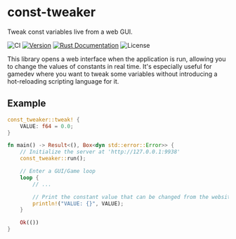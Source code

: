 # const-tweaker
Tweak const variables live from a web GUI.

![CI](https://github.com/tversteeg/const-tweaker/workflows/CI/badge.svg)
<a href="https://crates.io/crates/const-tweaker"><img src="https://img.shields.io/crates/v/const-tweaker.svg" alt="Version"/></a>
<a href="https://docs.rs/const-tweaker"><img src="https://img.shields.io/badge/api-rustdoc-blue.svg" alt="Rust Documentation"/></a>
<img src="https://img.shields.io/crates/l/const-tweaker.svg" alt="License"/>

This library opens a web interface when the application is run, allowing you to change the values of constants in real time.
It's especially useful for gamedev where you want to tweak some variables without introducing a hot-reloading scripting language for it.

## Example

```rust
const_tweaker::tweak! {
    VALUE: f64 = 0.0;
}

fn main() -> Result<(), Box<dyn std::error::Error>> {
	// Initialize the server at 'http://127.0.0.1:9938'
	const_tweaker::run();

	// Enter a GUI/Game loop
	loop {
		// ...

		// Print the constant value that can be changed from the website.
		println!("VALUE: {}", VALUE);
	}

	Ok(())
}
```
